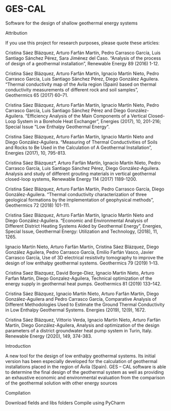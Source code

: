 # GES-CAL
Software for the design of shallow geothermal energy systems


Attribution

If you use this project for research purposes, please quote these articles:

Cristina Sáez Blázquez, Arturo Farfán Martín, Pedro Carrasco García, Luis Santiago Sánchez Pérez, Sara Jiménez del Caso. “Analysis of the process of design of a geothermal installation”, Renewable Energy 89 (2016) 1-12.

Cristina Sáez Blázquez, Arturo Farfán Martín, Ignacio Martín Nieto, Pedro Carrasco García, Luis Santiago Sánchez Pérez, Diego González Aguilera. “Thermal conductivity map of the Avila region (Spain) based on thermal conductivity measurements of different rock and soil samples”, Geothermics 65 (2017) 60–71.

Cristina Sáez Blázquez, Arturo Farfán Martín, Ignacio Martín Nieto, Pedro Carrasco García, Luis Santiago Sánchez Pérez and Diego González-Aguilera. “Efficiency Analysis of the Main Components of a Vertical Closed-Loop System in a Borehole Heat Exchanger”, Energies (2017), 10, 201-216; Special Issue "Low Enthalpy Geothermal Energy".

Cristina Sáez Blázquez, Arturo Farfán Martín, Ignacio Martín Nieto and Diego González-Aguilera. “Measuring of Thermal Conductivities of Soils and Rocks to Be Used in the Calculation of A Geothermal Installation”, Energies (2017), 10, 795-813.

Cristina Sáez Blázquez*, Arturo Farfán Martín, Ignacio Martín Nieto, Pedro Carrasco García, Luis Santiago Sánchez Pérez, Diego González-Aguilera. Analysis and study of different grouting materials in vertical geothermal closed-loop systems, Renewable Energy 114 (2017) 1189-1200.

Cristina Sáez Blázquez, Arturo Farfán Martín, Pedro Carrasco García, Diego González-Aguilera. “Thermal conductivity characterization of three geological formations by the implementation of geophysical methods”, Geothermics 72 (2018) 101-111.

Cristina Sáez Blázquez, Arturo Farfán Martín, Ignacio Martín Nieto and Diego González-Aguilera. “Economic and Environmental Analysis of Different District Heating Systems Aided by Geothermal Energy”, Energies, Special Issue, Geothermal Energy: Utilization and Technology, (2018), 11, 1265.

Ignacio Martín Nieto, Arturo Farfán Martín, Cristina Sáez Blázquez, Diego González Aguilera, Pedro Carrasco García, Emilio Farfán Vasco, Javier Carrasco García, Use of 3D electrical resistivity tomography to improve the design of low enthalpy geothermal systems. Geothermics 79 (2019) 1–13.

Cristina Saez Blazquez, David Borge-Diez, Ignacio Martin Nieto, Arturo Farfan Martin, Diego Gonzalez-Aguilera, Technical optimization of the energy supply in geothermal heat pumps. Geothermics 81 (2019) 133–142.

Cristina Sáez Blázquez, Ignacio Martín Nieto, Arturo Farfán Martín, Diego González-Aguilera and Pedro Carrasco García, Comparative Analysis of Different Methodologies Used to Estimate the Ground Thermal Conductivity in Low Enthalpy Geothermal Systems. Energies (2019), 12(9), 1672.

Cristina Sáez Blázquez, Vittorio Verda, Ignacio Martín Nieto, Arturo Farfán Martín, Diego González-Aguilera, Analysis and optimization of the design parameters of a district groundwater heat pump system in Turin, Italy. Renewable Energy (2020), 149, 374-383.

Introduction

A new tool for the design of low enthalpy geothermal systems. Its initial version has been especially developed for the calculation of geothermal installations placed in the region of Ávila (Spain). GES – CAL software is able to determine the final design of the geothermal system as well as providing an exhaustive economic and environmental evaluation from the comparison of the geothermal solution with other energy sources

Compilation

Download fields and libs folders
Compile using PyCharm
